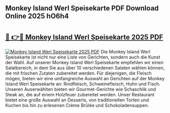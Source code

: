 ## Monkey Island Werl Speisekarte PDF Download Online 2025 hO6h4

# <h2><a href="http://gc7io3.nevu.top/?p=Monkey+Island+Werl+Speisekarte">🔗 👉🔴 Monkey Island Werl Speisekarte 2025 PDF</a></h2>

[![Monkey Island Werl Speisekarte 2025 PDF](https://i.imgur.com/dBaPXMq.png)](http://gc7io3.nevu.top/?p=Monkey+Island+Werl+Speisekarte)
Die Monkey Island Werl Speisekarte ist nicht nur eine Liste von Gerichten, sondern auch die Kunst der Wahl. Auf unserer Monkey Island Werl Speisekarte empfehlen wir einen Salatbereich, in dem Sie aus über 10 verschiedenen Salaten wählen können, die mit frischen Zutaten zubereitet werden. Für diejenigen, die Fleisch mögen, bieten wir eine umfangreiche Auswahl an Gerichten auf der Monkey Island Werl Speisekarte an: Rindfleisch, Schweinefleisch, Huhn und Fisch. Unseren Auserwählten bieten wir Gourmet-Gerichte wie Schaschlik und Steak an, die auf einem Holzfeuer zubereitet werden. Unser Restaurant bietet eine große Auswahl an Desserts, von traditionellen Torten und Kuchen bis hin zu erlesenen Crème Brûlée und Schokoladensuppen.
